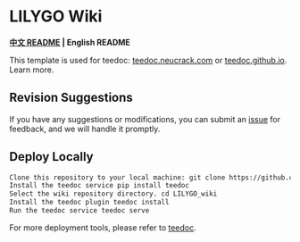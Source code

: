 LILYGO Wiki
=====

**[中文 README](./README_ZH.md) | English README**

This template is used for teedoc: [teedoc.neucrack.com](https://teedoc.neucrack.com/) or [teedoc.github.io](https://teedoc.github.io). Learn more. 

## Revision Suggestions 
If you have any suggestions or modifications, you can submit an [issue](https://github.com/Xinyuan-LilyGO/LILYGO_wiki/issues/new) for feedback, and we will handle it promptly. 
## Deploy Locally 

```bash
Clone this repository to your local machine: git clone https://github.com/Xinyuan-LilyGO/LILYGO_wiki.git
Install the teedoc service pip install teedoc
Select the wiki repository directory. cd LILYGO_wiki
Install the teedoc plugin teedoc install
Run the teedoc service teedoc serve
```

For more deployment tools, please refer to [teedoc](http://github.com/teedoc/teedoc).